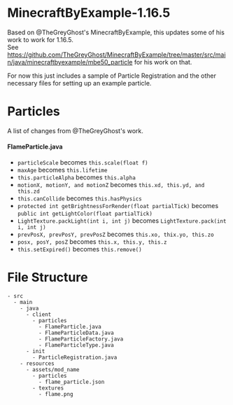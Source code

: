 # MinecraftByExample-1.16.5
Based on @TheGreyGhost's MinecraftByExample, this updates some of his work to work for 1.16.5.  
See https://github.com/TheGreyGhost/MinecraftByExample/tree/master/src/main/java/minecraftbyexample/mbe50_particle for his work on that.

For now this just includes a sample of Particle Registration and the other necessary files for setting up an example particle.


        

# Particles
A list of changes from @TheGreyGhost's work.

#### FlameParticle.java
* `particleScale`                          becomes `this.scale(float f)`
* `maxAge`                                 becomes `this.lifetime`
* `this.particleAlpha`                     becomes `this.alpha`
* `motionX, motionY, and motionZ`          becomes `this.xd, this.yd, and this.zd`
* `this.canCollide`                        becomes `this.hasPhysics`
* `protected int getBrightnessForRender(float partialTick)`
                                           becomes `public int getLightColor(float partialTick)`
* `LightTexture.packLight(int i, int j)`   becomes `LightTexture.pack(int i, int j)`
* `prevPosX, prevPosY, prevPosZ`           becomes `this.xo, thix.yo, this.zo`
* `posx, posY, posZ`                       becomes `this.x, this.y, this.z`
* `this.setExpired()`                      becomes `this.remove()`


# File Structure
```
- src
  - main
    - java
      - client
        - particles
          - FlameParticle.java
          - FlameParticleData.java
          - FlameParticleFactory.java
          - FlameParticleType.java
      - init
        - ParticleRegistration.java
    - resources
      - assets/mod_name
        - particles
          - flame_particle.json
        - textures
          - flame.png
```

